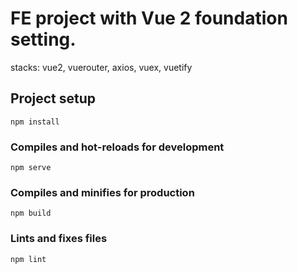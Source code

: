 # FE project with Vue 2 foundation setting.
stacks: vue2, vuerouter, axios, vuex, vuetify

## Project setup
```
npm install
```

### Compiles and hot-reloads for development
```
npm serve
```

### Compiles and minifies for production
```
npm build
```

### Lints and fixes files
```
npm lint
```
